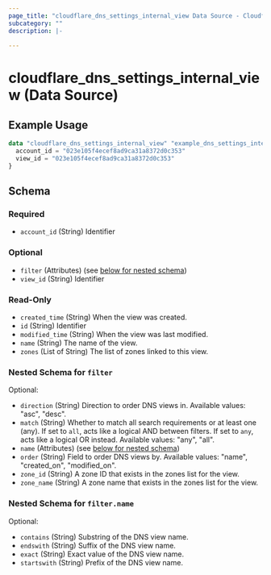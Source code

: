 ```yaml
---
page_title: "cloudflare_dns_settings_internal_view Data Source - Cloudflare"
subcategory: ""
description: |-
  
---
```


# cloudflare_dns_settings_internal_view (Data Source)



## Example Usage

```terraform
data "cloudflare_dns_settings_internal_view" "example_dns_settings_internal_view" {
  account_id = "023e105f4ecef8ad9ca31a8372d0c353"
  view_id = "023e105f4ecef8ad9ca31a8372d0c353"
}
```

<!-- schema generated by tfplugindocs -->
## Schema

### Required

- `account_id` (String) Identifier

### Optional

- `filter` (Attributes) (see [below for nested schema](#nestedatt--filter))
- `view_id` (String) Identifier

### Read-Only

- `created_time` (String) When the view was created.
- `id` (String) Identifier
- `modified_time` (String) When the view was last modified.
- `name` (String) The name of the view.
- `zones` (List of String) The list of zones linked to this view.

<a id="nestedatt--filter"></a>
### Nested Schema for `filter`

Optional:

- `direction` (String) Direction to order DNS views in.
Available values: "asc", "desc".
- `match` (String) Whether to match all search requirements or at least one (any). If set to `all`, acts like a logical AND between filters. If set to `any`, acts like a logical OR instead.
Available values: "any", "all".
- `name` (Attributes) (see [below for nested schema](#nestedatt--filter--name))
- `order` (String) Field to order DNS views by.
Available values: "name", "created_on", "modified_on".
- `zone_id` (String) A zone ID that exists in the zones list for the view.
- `zone_name` (String) A zone name that exists in the zones list for the view.

<a id="nestedatt--filter--name"></a>
### Nested Schema for `filter.name`

Optional:

- `contains` (String) Substring of the DNS view name.
- `endswith` (String) Suffix of the DNS view name.
- `exact` (String) Exact value of the DNS view name.
- `startswith` (String) Prefix of the DNS view name.


